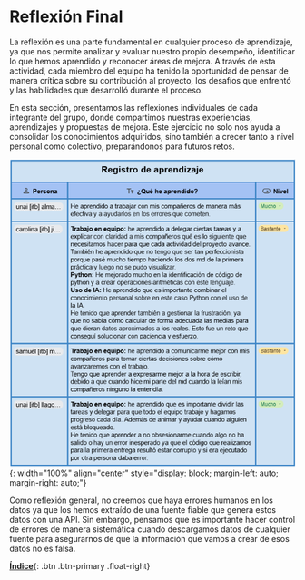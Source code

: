 # Reflexión Final

La reflexión es una parte fundamental en cualquier proceso de aprendizaje, ya que nos permite analizar y evaluar nuestro propio desempeño, identificar lo que hemos aprendido y reconocer áreas de mejora. A través de esta actividad, cada miembro del equipo ha tenido la oportunidad de pensar de manera crítica sobre su contribución al proyecto, los desafíos que enfrentó y las habilidades que desarrolló durante el proceso.

En esta sección, presentamos las reflexiones individuales de cada integrante del grupo, donde compartimos nuestras experiencias, aprendizajes y propuestas de mejora. Este ejercicio no solo nos ayuda a consolidar los conocimientos adquiridos, sino también a crecer tanto a nivel personal como colectivo, preparándonos para futuros retos.

![Imagen](./media/reflexion.png){: width="100%" align="center" style="display: block; margin-left: auto; margin-right: auto;"}



Como reflexión general, no creemos que haya errores humanos en los datos ya que los hemos extraído de una fuente fiable que genera estos datos con una API. Sin embargo, pensamos que es importante hacer control de errores de manera sistemática cuando descargamos datos de cualquier fuente para asegurarnos de que la información que vamos a crear de esos datos no es falsa.







[**Índice**](../README.md){: .btn .btn-primary .float-right}
